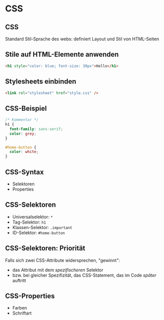 # CSS

## CSS

Standard Stil-Sprache des webs: definiert Layout und Stil von HTML-Seiten

## Stile auf HTML-Elemente anwenden

```html
<h1 style="color: blue; font-size: 30px">Hello</h1>
```

## Stylesheets einbinden

```html
<link rel="stylesheet" href="style.css" />
```

## CSS-Beispiel

```css
/* Kommentar */
h1 {
  font-family: sans-serif;
  color: grey;
}

#home-button {
  color: white;
}
```

## CSS-Syntax

- Selektoren
- Properties

## CSS-Selektoren

- Universalselektor: `*`
- Tag-Selektor: `h1`
- Klassen-Selektor: `.important`
- ID-Selektor: `#home-button`

## CSS-Selektoren: Priorität

Falls sich zwei CSS-Attribute widersprechen, "gewinnt":

- das Attribut mit dem _spezifischeren_ Selektor
- bzw. bei gleicher Spezifizität, das CSS-Statement, das im Code _später_ auftritt

## CSS-Properties

- Farben
- Schriftart
